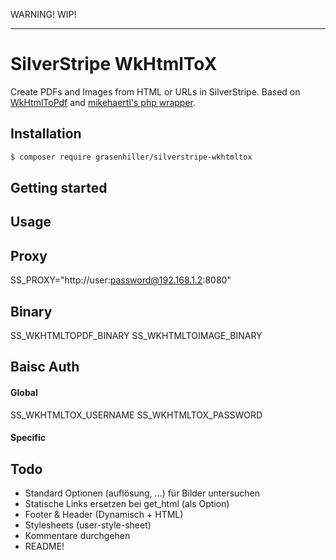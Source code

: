 WARNING! WIP!

-------------------

# SilverStripe WkHtmlToX

Create PDFs and Images from HTML or URLs in SilverStripe. Based on [WkHtmlToPdf](http://wkhtmltopdf.org/) and [mikehaertl's php wrapper](https://github.com/mikehaertl/phpwkhtmltopdf).

## Installation

``` sh
$ composer require grasenhiller/silverstripe-wkhtmltox
```

## Getting started

## Usage

## Proxy

SS_PROXY="http://user:password@192.168.1.2:8080"

## Binary

SS_WKHTMLTOPDF_BINARY
SS_WKHTMLTOIMAGE_BINARY

## Baisc Auth

#### Global

SS_WKHTMLTOX_USERNAME
SS_WKHTMLTOX_PASSWORD


#### Specific

## Todo

- Standard Optionen (auflösung, ...) für Bilder untersuchen
- Statische Links ersetzen bei get_html (als Option)
- Footer & Header (Dynamisch + HTML)
- Stylesheets (user-style-sheet)
- Kommentare durchgehen
- README!
